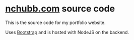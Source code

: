 # <a href="http://nchubb.com">nchubb.com</a> source code

This is the source code for my portfolio website.

Uses <a href="https://getbootstrap.com/">Bootstrap</a> and is hosted with NodeJS on the backend.
